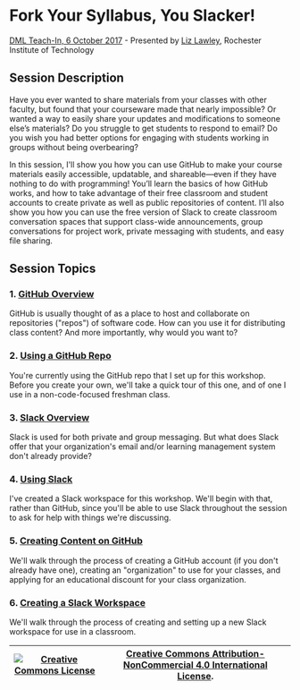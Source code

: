 # Fork Your Syllabus, You Slacker! 
[DML Teach-In, 6 October 2017](https://dml2017.sched.com/event/0f03a40b042cc1a6f4e73a78a62d0305) - Presented by [Liz Lawley](http://lawley.rit.edu/), Rochester Institute of Technology

## Session Description
Have you ever wanted to share materials from your classes with other faculty, but found that your courseware made that nearly impossible? Or wanted a way to easily share your updates and modifications to someone else’s materials? Do you struggle to get students to respond to email? Do you wish you had better options for engaging with students working in groups without being overbearing? 

In this session, I'll show you how you can use GitHub to make your course materials easily accessible, updatable, and shareable—even if they have nothing to do with programming! You’ll learn the basics of how GitHub works, and how to take advantage of their free classroom and student accounts to create private as well as public repositories of content. I’ll also show you how you can use the free version of Slack to create classroom conversation spaces that support class-wide announcements, group conversations for project work, private messaging with students, and easy file sharing. 

## Session Topics

### 1. [GitHub Overview](aboutGithub.md)
GitHub is usually thought of as a place to host and collaborate on repositories ("repos") of software code. How can you use it for distributing class content? And more importantly, why would you want to?

### 2. [Using a GitHub Repo](usingGithub.md)
You're currently using the GitHub repo that I set up for this workshop. Before you create your own, we'll take a quick tour of this one, and of one I use in a non-code-focused freshman class. 

### 3. [Slack Overview](aboutSlack.md)
Slack is used for both private and group messaging. But what does Slack offer that your organization's email and/or learning management system don't already provide? 

### 4. [Using Slack](usingSlack.md)
I've created a Slack workspace for this workshop. We'll begin with that, rather than GitHub, since you'll be able to use Slack throughout the session to ask for help with things we're discussing. 

### 5. [Creating Content on GitHub](creatingGithub.md)
We'll walk through the process of creating a GitHub account (if you don't already have one), creating an "organization" to use for your classes, and applying for an educational discount for your class organization. 

### 6. [Creating a Slack Workspace](creatingSlack.md)
We'll walk through the process of creating and setting up a new Slack workspace for use in a classroom. 



| <a rel="license" href="http://creativecommons.org/licenses/by-nc/4.0/"><img alt="Creative Commons License" style="border-width:0" src="https://i.creativecommons.org/l/by-nc/4.0/88x31.png" /></a> | <a rel="license" href="http://creativecommons.org/licenses/by-nc/4.0/">Creative Commons Attribution-NonCommercial 4.0 International License</a>.|
|------|------|

